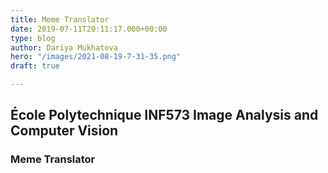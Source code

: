 ```yaml
---
title: Meme Translator
date: 2019-07-11T20:11:17.000+00:00
type: blog
author: Dariya Mukhatova
hero: "/images/2021-08-19-7-31-35.png"
draft: true

---
```

## École Polytechnique INF573 Image Analysis and Computer Vision

### **Meme Translator**